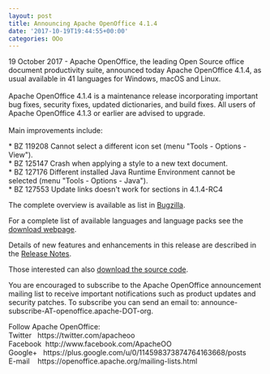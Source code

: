 ```yaml
---
layout: post
title: Announcing Apache OpenOffice 4.1.4
date: '2017-10-19T19:44:55+00:00'
categories: OOo
---
```

<p>19 October 2017 - Apache OpenOffice, the leading Open Source office document productivity suite, announced today Apache OpenOffice 4.1.4, as usual available in 41 languages for Windows, macOS and Linux.<br /><br />Apache OpenOffice 4.1.4 is a maintenance release incorporating important bug fixes, security fixes, updated dictionaries, and build fixes. All users of Apache OpenOffice 4.1.3 or earlier are advised to upgrade.<br /><br />Main improvements include:</p> 
  <p>* BZ 119208 Cannot select a different icon set (menu &quot;Tools - Options - View&quot;).<br />* BZ 125147 Crash when applying a style to a new text document.<br />* BZ 127176 Different installed Java Runtime Environment cannot be selected (menu &quot;Tools - Options - Java&quot;).<br />* BZ 127553 <span><span>Update links doesn't work for sections in 4.1.4-RC4</span></span></p>The complete overview is available as list in <a href="https://bz.apache.org/ooo/buglist.cgi?list_id=233429&amp;query_format=advanced&amp;resolution=FIXED&amp;resolution=FIXED_WITHOUT_CODE&amp;target_milestone=4.1.4" target="_blank" title="Bugzilla">Bugzilla</a>.<br /> 
  <p>For a complete list of available languages and language packs see the <a href="https://www.openoffice.org/download/" target="_blank">download webpage</a>.</p> 
  <p>Details of new features and enhancements in this release are described in the <a href="https://cwiki.apache.org/confluence/display/OOOUSERS/AOO+4.1.4+Release+Notes" title="Release Notes">Release Notes</a>.</p> 
  <p>Those interested can also <a href="https://openoffice.apache.org/downloads.html" target="_blank">download the source code</a>.</p> 
  <p>You
 are encouraged to subscribe to the Apache OpenOffice announcement 
mailing list to receive important notifications such as product updates 
and security patches. To subscribe you can send an email to: announce-subscribe-AT-openoffice.apache-DOT-org.</p> 
  Follow Apache OpenOffice:<br />Twitter&nbsp;&nbsp; https://twitter.com/apacheoo<br />Facebook&nbsp; http://www.facebook.com/ApacheOO<br />Google+&nbsp;&nbsp; https://plus.google.com/u/0/114598373874764163668/posts<br />E-mail&nbsp;&nbsp;&nbsp; https://openoffice.apache.org/mailing-lists.html<br /><br />
